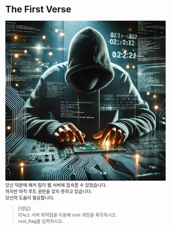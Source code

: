 # The First Verse
![img1](../img/DAF3EE~1.PNG)
당신 덕분에 해커 팀이 웹 서버에 접속할 수 있었습니다.  
하지만 아직 루트 권한을 갖지 못하고 있습니다.  
당신의 도움이 필요합니다.  


> [!정답]  
> 리눅스 서버 취약점을 이용해 root 계정을 획득하시오.  
> root_flag를 입력하시오.